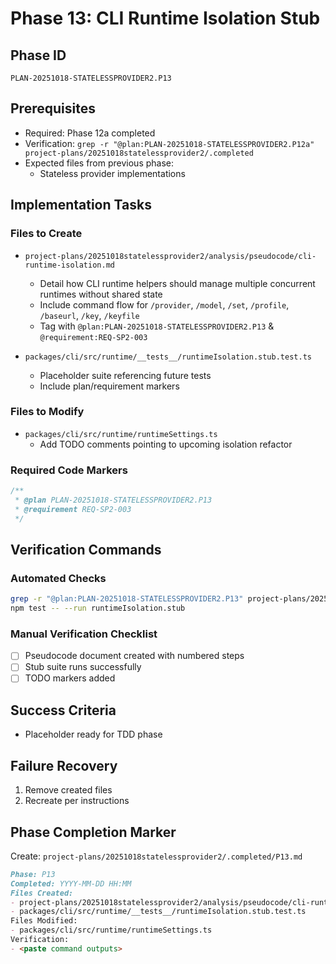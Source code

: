 # Phase 13: CLI Runtime Isolation Stub

## Phase ID

`PLAN-20251018-STATELESSPROVIDER2.P13`

## Prerequisites

- Required: Phase 12a completed
- Verification: `grep -r "@plan:PLAN-20251018-STATELESSPROVIDER2.P12a" project-plans/20251018statelessprovider2/.completed`
- Expected files from previous phase:
  - Stateless provider implementations

## Implementation Tasks

### Files to Create

- `project-plans/20251018statelessprovider2/analysis/pseudocode/cli-runtime-isolation.md`
  - Detail how CLI runtime helpers should manage multiple concurrent runtimes without shared state
  - Include command flow for `/provider`, `/model`, `/set`, `/profile`, `/baseurl`, `/key`, `/keyfile`
  - Tag with `@plan:PLAN-20251018-STATELESSPROVIDER2.P13` & `@requirement:REQ-SP2-003`

- `packages/cli/src/runtime/__tests__/runtimeIsolation.stub.test.ts`
  - Placeholder suite referencing future tests
  - Include plan/requirement markers

### Files to Modify

- `packages/cli/src/runtime/runtimeSettings.ts`
  - Add TODO comments pointing to upcoming isolation refactor

### Required Code Markers

```typescript
/**
 * @plan PLAN-20251018-STATELESSPROVIDER2.P13
 * @requirement REQ-SP2-003
 */
```

## Verification Commands

### Automated Checks

```bash
grep -r "@plan:PLAN-20251018-STATELESSPROVIDER2.P13" project-plans/20251018statelessprovider2/analysis/pseudocode/cli-runtime-isolation.md
npm test -- --run runtimeIsolation.stub
```

### Manual Verification Checklist

- [ ] Pseudocode document created with numbered steps
- [ ] Stub suite runs successfully
- [ ] TODO markers added

## Success Criteria

- Placeholder ready for TDD phase

## Failure Recovery

1. Remove created files
2. Recreate per instructions

## Phase Completion Marker

Create: `project-plans/20251018statelessprovider2/.completed/P13.md`

```markdown
Phase: P13
Completed: YYYY-MM-DD HH:MM
Files Created:
- project-plans/20251018statelessprovider2/analysis/pseudocode/cli-runtime-isolation.md
- packages/cli/src/runtime/__tests__/runtimeIsolation.stub.test.ts
Files Modified:
- packages/cli/src/runtime/runtimeSettings.ts
Verification:
- <paste command outputs>
```
